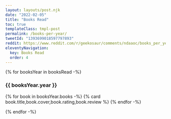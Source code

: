 ```yaml
---
layout: layouts/post.njk
date: "2022-02-05"
title: "Books Read"
toc: true
templateClass: tmpl-post
permalink: /books-per-year/
tweetId: "1393699018597797893"
reddit: https://www.reddit.com/r/geekosaur/comments/ndaaoc/books_per_year/
eleventyNavigation:
  key: Books Read
  order: 4
---
```


{% for booksYear in booksRead -%}
### {{ booksYear.year }}

<div class="cards">
{% for book in booksYear.books -%}
{% card book.title,book.cover,book.rating,book.review %}
{% endfor -%}
</div>

{% endfor -%}